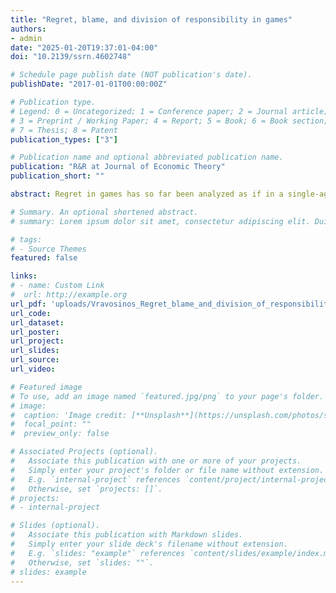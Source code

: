 ```yaml
---
title: "Regret, blame, and division of responsibility in games"
authors:
- admin
date: "2025-01-20T19:37:01-04:00"
doi: "10.2139/ssrn.4602748"

# Schedule page publish date (NOT publication's date).
publishDate: "2017-01-01T00:00:00Z"

# Publication type.
# Legend: 0 = Uncategorized; 1 = Conference paper; 2 = Journal article;
# 3 = Preprint / Working Paper; 4 = Report; 5 = Book; 6 = Book section;
# 7 = Thesis; 8 = Patent
publication_types: ["3"]

# Publication name and optional abbreviated publication name.
publication: "R&R at Journal of Economic Theory"
publication_short: ""

abstract: Regret in games has so far been analyzed as if in a single-agent context with the other players' actions treated as the state of the world. I instead propose the strategic regret approach, which accounts for the division of responsibility in games. It postulates that player i's regret (for not playing a best-response) is mitigated through blame put on player j for not playing (when available) a Pareto-improving (compared to j's actual action) best-response to player i's action. I show that strategic regret brings theoretical predictions closer to existing experimental results. Last, I provide direct experimental evidence that (i) blame mitigates regret and (ii) feelings of regret and blame elicited in certain games predict behavior in vastly different games, consistent with theoretical predictions.

# Summary. An optional shortened abstract.
# summary: Lorem ipsum dolor sit amet, consectetur adipiscing elit. Duis posuere tellus ac convallis placerat. Proin tincidunt magna sed ex sollicitudin condimentum.

# tags:
# - Source Themes
featured: false

links:
# - name: Custom Link
#  url: http://example.org
url_pdf: 'uploads/Vravosinos_Regret_blame_and_division_of_responsibility_in_games.pdf'
url_code: 
url_dataset: 
url_poster: 
url_project: 
url_slides: 
url_source: 
url_video: 

# Featured image
# To use, add an image named `featured.jpg/png` to your page's folder. 
# image:
#  caption: 'Image credit: [**Unsplash**](https://unsplash.com/photos/s9CC2SKySJM)'
#  focal_point: ""
#  preview_only: false

# Associated Projects (optional).
#   Associate this publication with one or more of your projects.
#   Simply enter your project's folder or file name without extension.
#   E.g. `internal-project` references `content/project/internal-project/index.md`.
#   Otherwise, set `projects: []`.
# projects:
# - internal-project

# Slides (optional).
#   Associate this publication with Markdown slides.
#   Simply enter your slide deck's filename without extension.
#   E.g. `slides: "example"` references `content/slides/example/index.md`.
#   Otherwise, set `slides: ""`.
# slides: example
---
```



